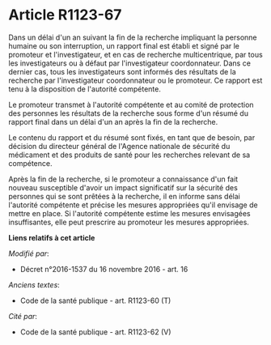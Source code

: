 # Article R1123-67

Dans un délai d'un an suivant la fin de la recherche impliquant la personne humaine ou son interruption, un rapport final est
établi et signé par le promoteur et l'investigateur, et en cas de recherche multicentrique, par tous les investigateurs ou à
défaut par l'investigateur coordonnateur. Dans ce dernier cas, tous les investigateurs sont informés des résultats de la
recherche par l'investigateur coordonnateur ou le promoteur. Ce rapport est tenu à la disposition de l'autorité compétente. 

Le promoteur transmet à l'autorité compétente et au comité de protection des personnes les résultats de la recherche sous
forme d'un résumé du rapport final dans un délai d'un an après la fin de la recherche. 

Le contenu du rapport et du résumé sont fixés, en tant que de besoin, par décision du directeur général de l'Agence nationale
de sécurité du médicament et des produits de santé pour les recherches relevant de sa compétence. 

Après la fin de la recherche, si le promoteur a connaissance d'un fait nouveau susceptible d'avoir un impact significatif sur
la sécurité des personnes qui se sont prêtées à la recherche, il en informe sans délai l'autorité compétente et précise les
mesures appropriées qu'il envisage de mettre en place. Si l'autorité compétente estime les mesures envisagées insuffisantes,
elle peut prescrire au promoteur les mesures appropriées.

**Liens relatifs à cet article**

_Modifié par_:

  - Décret n°2016-1537 du 16 novembre 2016 - art. 16

_Anciens textes_:

  - Code de la santé publique - art. R1123-60 (T)

_Cité par_:

  - Code de la santé publique - art. R1123-62 (V)
